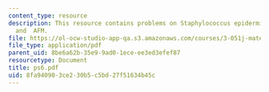 ```yaml
---
content_type: resource
description: This resource contains problems on Staphylococcus epidermis, neutrophils
  and  AFM.
file: https://ol-ocw-studio-app-qa.s3.amazonaws.com/courses/3-051j-materials-for-biomedical-applications-spring-2006/8fa940903ce230b5c5bd27f51634b45c_ps6.pdf
file_type: application/pdf
parent_uid: 8be6a62b-35e9-9ad0-1ece-ee3ed3efef87
resourcetype: Document
title: ps6.pdf
uid: 8fa94090-3ce2-30b5-c5bd-27f51634b45c
---
```

